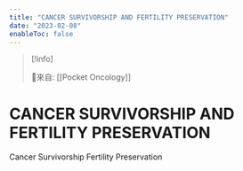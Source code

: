 ```yaml
---
title: "CANCER SURVIVORSHIP AND FERTILITY PRESERVATION"
date: "2023-02-08"
enableToc: false
---
```


> [!info] 
> 
> 🌱來自: [[Pocket Oncology]]

# CANCER SURVIVORSHIP AND FERTILITY PRESERVATION
Cancer Survivorship
Fertility Preservation
